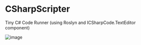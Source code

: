 # CSharpScripter
Tiny C# Code Runner (using Roslyn and ICSharpCode.TextEditor component)

![image](https://user-images.githubusercontent.com/37799084/47758240-7ac6aa00-dced-11e8-8c3d-a1159e7f17fb.png)
